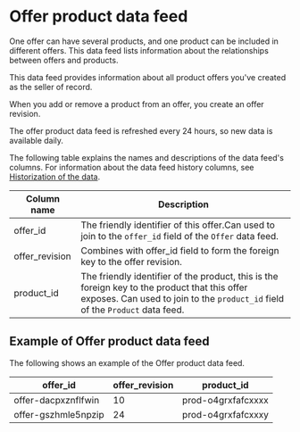 # Offer product data feed<a name="data-feed-offer-product"></a>

One offer can have several products, and one product can be included in different offers\. This data feed lists information about the relationships between offers and products\. 

This data feed provides information about all product offers you've created as the seller of record\.

When you add or remove a product from an offer, you create an offer revision\. 

The offer product data feed is refreshed every 24 hours, so new data is available daily\.

The following table explains the names and descriptions of the data feed's columns\. For information about the data feed history columns, see [Historization of the data](data-feed-service.md#data-feed-historization)\.


| Column name  | Description  | 
| --- | --- | 
| offer\_id | The friendly identifier of this offer\.Can used to join to the `offer_id` field of the `Offer` data feed\. | 
| offer\_revision | Combines with offer\_id field to form the foreign key to the offer revision\. | 
| product\_id | The friendly identifier of the product, this is the foreign key to the product that this offer exposes\. Can used to join to the `product_id` field of the `Product` data feed\. | 

## Example of Offer product data feed<a name="data-feed-offer-product-sample-data"></a>

The following shows an example of the Offer product data feed\. 


| offer\_id  | offer\_revision | product\_id | 
| --- | --- | --- | 
| offer\-dacpxznflfwin | 10 | prod\-o4grxfafcxxxx | 
| offer\-gszhmle5npzip | 24 | prod\-o4grxfafcxxxy | 
